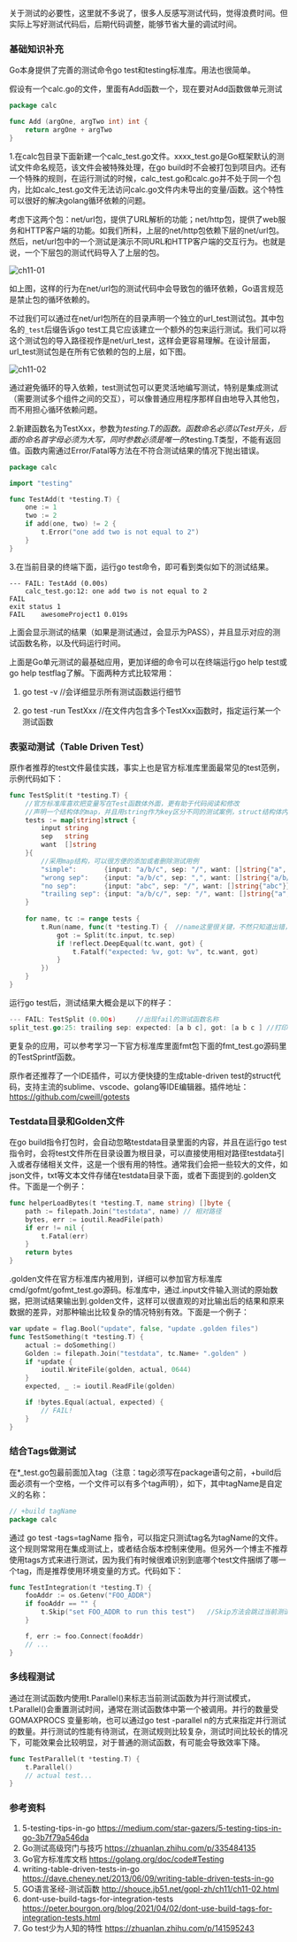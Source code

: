 关于测试的必要性，这里就不多说了，很多人反感写测试代码，觉得浪费时间。但实际上写好测试代码后，后期代码调整，能够节省大量的调试时间。

### 基础知识补充

Go本身提供了完善的测试命令go test和testing标准库。用法也很简单。

假设有一个calc.go的文件，里面有Add函数一个，现在要对Add函数做单元测试

```go
package calc

func Add (argOne, argTwo int) int {
    return argOne + argTwo
}
```

1.在calc包目录下面新建一个calc_test.go文件。xxxx_test.go是Go框架默认的测试文件命名规范，该文件会被特殊处理，在go build时不会被打包到项目内。还有一个特殊的规则，在运行测试的时候，calc_test.go和calc.go并不处于同一个包内，比如calc_test.go文件无法访问calc.go文件内未导出的变量/函数。这个特性可以很好的解决golang循环依赖的问题。

考虑下这两个包：net/url包，提供了URL解析的功能；net/http包，提供了web服务和HTTP客户端的功能。如我们所料，上层的net/http包依赖下层的net/url包。然后，net/url包中的一个测试是演示不同URL和HTTP客户端的交互行为。也就是说，一个下层包的测试代码导入了上层的包。

![ch11-01](./img/ch11-01.png)

如上图，这样的行为在net/url包的测试代码中会导致包的循环依赖，Go语言规范是禁止包的循环依赖的。

不过我们可以通过在net/url包所在的目录声明一个独立的url_test测试包。其中包名的`_test`后缀告诉go test工具它应该建立一个额外的包来运行测试。我们可以将这个测试包的导入路径视作是net/url_test，这样会更容易理解。在设计层面，url_test测试包是在所有它依赖的包的上层，如下图。

![ch11-02](./img/ch11-02.png)

通过避免循环的导入依赖，test测试包可以更灵活地编写测试，特别是集成测试（需要测试多个组件之间的交互），可以像普通应用程序那样自由地导入其他包，而不用担心循环依赖问题。

2.新建函数名为TestXxx，参数为*testing.T的函数。函数命名必须以Test开头，后面的命名首字母必须为大写，同时参数必须是唯一的*testing.T类型，不能有返回值。函数内需通过Error/Fatal等方法在不符合测试结果的情况下抛出错误。

```go
package calc

import "testing"

func TestAdd(t *testing.T) {
    one := 1
    two := 2
    if add(one, two) != 2 {
        t.Error("one add two is not equal to 2")
    }
}
```

3.在当前目录的终端下面，运行go test命令，即可看到类似如下的测试结果。

```
--- FAIL: TestAdd (0.00s)
	calc_test.go:12: one add two is not equal to 2
FAIL
exit status 1
FAIL	awesomeProject1 0.019s
```

上面会显示测试的结果（如果是测试通过，会显示为PASS），并且显示对应的测试函数名称，以及代码运行时间。

上面是Go单元测试的最基础应用，更加详细的命令可以在终端运行go help test或go help testflag了解。下面两种方式比较常用：

1) go test -v  //会详细显示所有测试函数运行细节

2) go test -run TestXxx  //在文件内包含多个TestXxx函数时，指定运行某一个测试函数

### 表驱动测试（Table Driven Test）

原作者推荐的test文件最佳实践，事实上也是官方标准库里面最常见的test范例，示例代码如下：

```go
func TestSplit(t *testing.T) {
    //官方标准库喜欢把变量写在Test函数体外面，更有助于代码阅读和修改
    //声明一个结构体的map，并且用string作为key区分不同的测试案例，struct结构体内包含了用于测试用的相关字段，字段可以自由定义。
    tests := map[string]struct {
        input string
        sep   string
        want  []string
    }{
        //采用map结构，可以很方便的添加或者删除测试用例
        "simple":       {input: "a/b/c", sep: "/", want: []string{"a", "b", "c"}},
        "wrong sep":    {input: "a/b/c", sep: ",", want: []string{"a/b/c"}},
        "no sep":       {input: "abc", sep: "/", want: []string{"abc"}},
        "trailing sep": {input: "a/b/c/", sep: "/", want: []string{"a", "b", "c"}},
    }
    
    for name, tc := range tests { 
        t.Run(name, func(t *testing.T) {  //name这里很关键，不然只知道出错，但是不知道具体是上面4个测试用例中哪一个用例出错。
            got := Split(tc.input, tc.sep)
            if !reflect.DeepEqual(tc.want, got) {
                t.Fatalf("expected: %v, got: %v", tc.want, got)
            }
        })
    }
}
```

运行go test后，测试结果大概会是以下的样子：

```go
--- FAIL: TestSplit (0.00s)		//出现fail的测试函数名称
split_test.go:25: trailing sep: expected: [a b c], got: [a b c ] //打印出现错误的测试用例对应的key，并且打印预期的结果，和目前测试得到的结果，可以很清晰的对比，并且找到出现错误的原因。
```

更复杂的应用，可以参考学习一下官方标准库里面fmt包下面的fmt_test.go源码里的TestSprintf函数。

原作者还推荐了一个IDE插件，可以方便快捷的生成table-driven test的struct代码，支持主流的sublime、vscode、golang等IDE编辑器。插件地址：https://github.com/cweill/gotests

### Testdata目录和Golden文件

在go build指令打包时，会自动忽略testdata目录里面的内容，并且在运行go test指令时，会将test文件所在目录设置为根目录，可以直接使用相对路径testdata引入或者存储相关文件，这是一个很有用的特性。通常我们会把一些较大的文件，如json文件，txt等文本文件存储在testdata目录下面，或者下面提到的.golden文件。下面是一个例子：

```go
func helperLoadBytes(t *testing.T, name string) []byte {
    path := filepath.Join("testdata", name) // 相对路径
    bytes, err := ioutil.ReadFile(path)
    if err != nil {
        t.Fatal(err)
    }
    return bytes
}
```

.golden文件在官方标准库内被用到，详细可以参加官方标准库cmd/gofmt/gofmt_test.go源码。标准库中，通过.input文件输入测试的原始数据，把测试结果输出到.golden文件，这样可以很直观的对比输出后的结果和原来数据的差异，对那种输出比较复杂的情况特别有效。下面是一个例子：

```go
var update = flag.Bool("update", false, "update .golden files")
func TestSomething(t *testing.T) {
    actual := doSomething()
    Golden := filepath.Join("testdata", tc.Name+ ".golden" )
    if *update {
        ioutil.WriteFile(golden, actual, 0644)
    }
    expected, _ := ioutil.ReadFile(golden)

    if !bytes.Equal(actual, expected) {
        // FAIL!
    }
}
```

### 结合Tags做测试

在*_test.go包最前面加入tag（注意：tag必须写在package语句之前，+build后面必须有一个空格，一个文件可以有多个tag声明），如下，其中tagName是自定义的名称：

```go
// +build tagName
package calc
```

通过 go test -tags=tagName 指令，可以指定只测试tag名为tagName的文件。这个规则常常用在集成测试上，或者结合版本控制来使用。但另外一个博主不推荐使用tags方式来进行测试，因为我们有时候很难识别到底哪个test文件捆绑了哪一个tag，而是推荐使用环境变量的方式。代码如下：

```go
func TestIntegration(t *testing.T) {
	fooAddr := os.Getenv("FOO_ADDR")
	if fooAddr == "" {
		t.Skip("set FOO_ADDR to run this test")   //Skip方法会跳过当前测试
	}

	f, err := foo.Connect(fooAddr)
	// ...
}
```

### 多线程测试

通过在测试函数内使用t.Parallel()来标志当前测试函数为并行测试模式，t.Parallel()会重置测试时间，通常在测试函数体中第一个被调用。并行的数量受 GOMAXPROCS 变量影响，也可以通过go test -parallel n的方式来指定并行测试的数量。并行测试的性能有待测试，在测试规则比较复杂，测试时间比较长的情况下，可能效果会比较明显，对于普通的测试函数，有可能会导致效率下降。

```go
func TestParallel(t *testing.T) {
	t.Parallel()
	// actual test...
}
```




### 参考资料
1. 5-testing-tips-in-go https://medium.com/star-gazers/5-testing-tips-in-go-3b7f79a546da
2. Go测试高级窍门与技巧 https://zhuanlan.zhihu.com/p/335484135
3. Go官方标准库文档 https://golang.org/doc/code#Testing
4. writing-table-driven-tests-in-go https://dave.cheney.net/2013/06/09/writing-table-driven-tests-in-go
5. GO语言圣经-测试函数 http://shouce.jb51.net/gopl-zh/ch11/ch11-02.html
6. dont-use-build-tags-for-integration-tests https://peter.bourgon.org/blog/2021/04/02/dont-use-build-tags-for-integration-tests.html
7. Go test少为人知的特性 https://zhuanlan.zhihu.com/p/141595243

